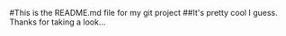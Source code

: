 #This is the README.md file for my git project
##It's pretty cool I guess.
Thanks for taking a look...
